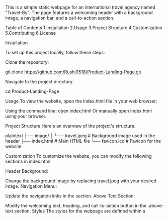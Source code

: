 
This is a simple static webpage for an international travel agency named "Travel-By". The page features a welcoming header with a background image, a navigation bar, and a call-to-action section.

Table of Contents
1.Installation
2.Usage
3.Project Structure
4.Customization
5.Contributing
6.License

Installation

To set up this project locally, follow these steps:

Clone the repository:

git clone https://github.com/Rushil1518/Product-Landing-Page.git

Navigate to the project directory:


cd Product-Landing-Page

Usage
To view the website, open the index.html file in your web browser:

Using the command line:
open index.html
Or manually open index.html using your browser.

Project Structure
Here's an overview of the project's structure:

plaintext
├── image/
│   └── travel.jpeg        # Background image used in the header
├── index.html             # Main HTML file
└── favicon.ico            # Favicon for the website

Customization
To customize the website, you can modify the following sections in index.html:

Header Background:

Change the background image by replacing travel.jpeg with your desired image.
Navigation Menu:

Update the navigation links in the <navbar> section.
Above Text Section:

Modify the welcoming text, heading, and call-to-action button in the .above-text section.
Styles
The styles for the webpage are defined within a <style> tag in the <head> section of index.html. You can adjust the styles as needed.

Contributing
Contributions are welcome! If you would like to contribute to this project, please follow these steps:

Fork the repository.
Create a new branch (git checkout -b feature-branch).
Make your changes.
Commit your changes (git commit -m 'Add new feature').
Push to the branch (git push origin feature-branch).
Open a pull request.
License
This project is licensed under the MIT License. See the LICENSE file for details.
